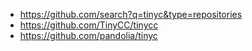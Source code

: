 - https://github.com/search?q=tinyc&type=repositories
- https://github.com/TinyCC/tinycc
- https://github.com/pandolia/tinyc